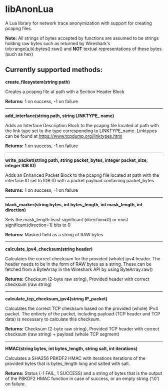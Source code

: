 # libAnonLua
A Lua library for network trace anonymization with support for creating pcapng files.

**Note:** All strings of bytes accepted by functions are assumed to be strings holding raw bytes such as returned by Wireshark's tvb:range(a,b):bytes():raw() and **NOT** textual representations of these bytes (such as hex) 

## Currently supported methods:

**create_filesystem(string path)**

Creates a pcapng file at path with a Section Header Block

**Returns:** 1 on success, -1 on failure

---

**add_interface(string path, string LINKTYPE_ name)**

Adds an Interface Description Block to the pcapng file located at path with the link type set to the type corresponding to LINKTYPE_name. Linktypes can be found at https://www.tcpdump.org/linktypes.html

**Returns:** 1 on success, -1 on failure

---

**write_packet(string path, string packet_bytes, integer packet_size, integer IDB ID)**

Adds an Enhanced Packet Block to the pcapng file located at path with the interface ID set to IDB ID with a packet payload containing packet_bytes

**Returns:** 1 on success, -1 on failure

---

**black_marker(string bytes, int bytes_length, int mask_length, int direction)**

Sets the mask_length least significant (direction=0) or most significant(direction=1) bits to 0

**Returns:** Masked field as a string of RAW bytes

---

**calculate_ipv4_checksum(string header)**

Calculates the correct checksum for the provided (whole) ipv4 header. The header needs to be in the form of RAW bytes as a string. These can be fetched from a ByteArray in the Wireshark API by using ByteArray:raw()

**Returns:** Checksum (2-byte raw string), Provided header with correct checksum (raw string)

---

**calculate_tcp_checksum_ipv4(string IP_packet)**

Calculates the correct TCP checksum based on the provided (whole) IPv4 packet. The entirety of the packet, including payload (TCP header and TCP data) is necessary to calculate this checksum. 

**Returns:** Checksum (2-byte raw string), Provided TCP header with correct checksum (raw string) + payload (whole TCP segment)

---

**HMAC(string bytes, int bytes_length, string salt, int iterations)**

Calculates a SHA256 PBKDF2 HMAC with iterations iterations of the provided bytes that is bytes_length long and salted with salt. 

**Returns:** Status (-1 FAIL, 1 SUCCESS) and a string of bytes that is the output of the PBKDF2 HMAC function in case of success, or an empty string (‘\0’) on failure.
